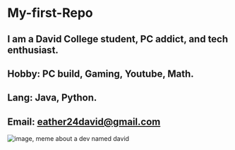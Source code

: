 # My-first-Repo
## I am a David College student, PC addict, and tech enthusiast.
## Hobby: PC build, Gaming, Youtube, Math.
## Lang: Java, Python.
## Email: eather24david@gmail.com


![image, meme about a dev named david](https://github.com/user-attachments/assets/44d3d47c-c375-4e24-be3e-f732bf204b57)

